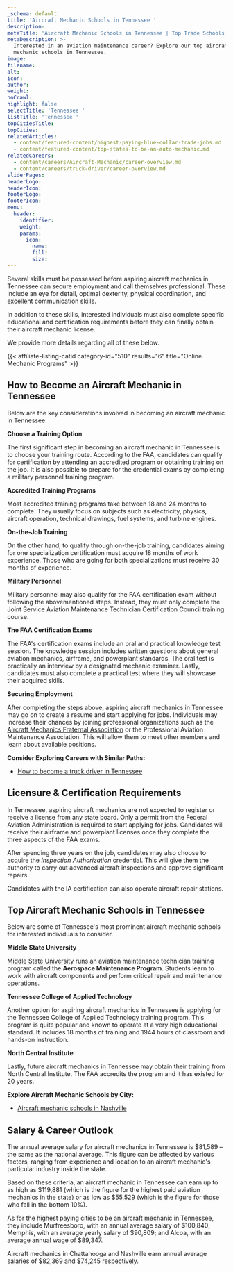 ```yaml
---
_schema: default
title: 'Aircraft Mechanic Schools in Tennessee '
description:
metaTitle: 'Aircraft Mechanic Schools in Tennessee | Top Trade Schools '
metaDescription: >-
  Interested in an aviation maintenance career? Explore our top aircraft
  mechanic schools in Tennessee.
image:
filename:
alt:
icon:
author:
weight:
noCrawl:
highlight: false
selectTitle: 'Tennessee '
listTitle: 'Tennessee '
topCitiesTitle:
topCities:
relatedArticles:
  - content/featured-content/highest-paying-blue-collar-trade-jobs.md
  - content/featured-content/top-states-to-be-an-auto-mechanic.md
relatedCareers:
  - content/careers/Aircraft-Mechanic/career-overview.md
  - content/careers/truck-driver/career-overview.md
sliderPages:
headerLogo:
headerIcon:
footerLogo:
footerIcon:
menu:
  header:
    identifier:
    weight:
    params:
      icon:
        name:
        fill:
        size:
---
```

Several skills must be possessed before aspiring aircraft mechanics in Tennessee can secure employment and call themselves professional. These include an eye for detail, optimal dexterity, physical coordination, and excellent communication skills.

In addition to these skills, interested individuals must also complete specific educational and certification requirements before they can finally obtain their aircraft mechanic license.

We provide more details regarding all of these below.

{{< affiliate-listing-catid category-id="510" results="6" title="Online Mechanic Programs" >}}

## **How to Become an Aircraft Mechanic in Tennessee**

Below are the key considerations involved in becoming an aircraft mechanic in Tennessee.

**Choose a Training Option**

The first significant step in becoming an aircraft mechanic in Tennessee is to choose your training route. According to the FAA, candidates can qualify for certification by attending an accredited program or obtaining training on the job. It is also possible to prepare for the credential exams by completing a military personnel training program.

**Accredited Training Programs**

Most accredited training programs take between 18 and 24 months to complete. They usually focus on subjects such as electricity, physics, aircraft operation, technical drawings, fuel systems, and turbine engines.

**On-the-Job Training**

On the other hand, to qualify through on-the-job training, candidates aiming for one specialization certification must acquire 18 months of work experience. Those who are going for both specializations must receive 30 months of experience.

**Military Personnel**

Military personnel may also qualify for the FAA certification exam without following the abovementioned steps. Instead, they must only complete the Joint Service Aviation Maintenance Technician Certification Council training course.

**The FAA Certification Exams**

The FAA's certification exams include an oral and practical knowledge test session. The knowledge session includes written questions about general aviation mechanics, airframe, and powerplant standards. The oral test is practically an interview by a designated mechanic examiner. Lastly, candidates must also complete a practical test where they will showcase their acquired skills.

**Securing Employment**

After completing the steps above, aspiring aircraft mechanics in Tennessee may go on to create a resume and start applying for jobs. Individuals may increase their chances by joining professional organizations such as the [Aircraft Mechanics Fraternal Association](https://www.amfanational.org/) or the Professional Aviation Maintenance Association. This will allow them to meet other members and learn about available positions.

**Consider Exploring Careers with Similar Paths:**

* [How to become a truck driver in Tennessee](https://toptradeschools.com/near-you/truck-driver/tennessee/)

## **Licensure & Certification Requirements**

In Tennessee, aspiring aircraft mechanics are not expected to register or receive a license from any state board. Only a permit from the Federal Aviation Administration is required to start applying for jobs. Candidates will receive their airframe and powerplant licenses once they complete the three aspects of the FAA exams.

After spending three years on the job, candidates may also choose to acquire the *Inspection Authorization* credential. This will give them the authority to carry out advanced aircraft inspections and approve significant repairs.

Candidates with the IA certification can also operate aircraft repair stations.

## **Top Aircraft Mechanic Schools in Tennessee**

Below are some of Tennessee's most prominent aircraft mechanic schools for interested individuals to consider.

**Middle State University**

[Middle State University](https://www.mtsu.edu/) runs an aviation maintenance technician training program called the **Aerospace Maintenance Program**. Students learn to work with aircraft components and perform critical repair and maintenance operations.

**Tennessee College of Applied Technology**

Another option for aspiring aircraft mechanics in Tennessee is applying for the Tennessee College of Applied Technology training program. This program is quite popular and known to operate at a very high educational standard. It includes 18 months of training and 1944 hours of classroom and hands-on instruction.

**North Central Institute**

Lastly, future aircraft mechanics in Tennessee may obtain their training from North Central Institute. The FAA accredits the program and it has existed for 20 years.

**Explore Aircraft Mechanic Schools by City:**

* [Aircraft mechanic schools in Nashville](https://toptradeschools.com/near-you/aircraft-mechanic/tennessee/nashville/)

## **Salary & Career Outlook**

The annual average salary for aircraft mechanics in Tennessee is $81,589 – the same as the national average. This figure can be affected by various factors, ranging from experience and location to an aircraft mechanic's particular industry inside the state.

Based on these criteria, an aircraft mechanic in Tennessee can earn up to as high as $119,881 (which is the figure for the highest paid aviation mechanics in the state) or as low as $55,529 (which is the figure for those who fall in the bottom 10%).

As for the highest paying cities to be an aircraft mechanic in Tennessee, they include Murfreesboro, with an annual average salary of $100,840; Memphis, with an average yearly salary of $90,809; and Alcoa, with an average annual wage of $89,347.

Aircraft mechanics in Chattanooga and Nashville earn annual average salaries of $82,369 and $74,245 respectively.